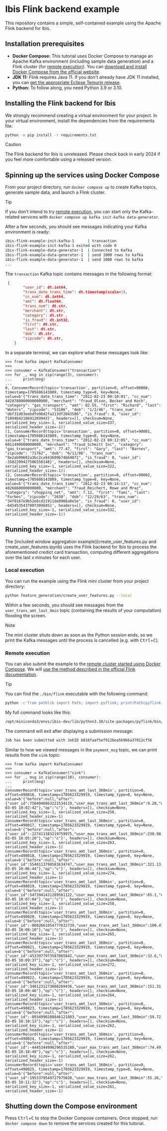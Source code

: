# Ibis Flink backend example

This repository contains a simple, self-contained example using the Apache Flink backend for Ibis.

## Installation prerequisites

* **Docker Compose:** This tutorial uses Docker Compose to manage an Apache Kafka environment (including sample data generation) and a Flink cluster (for [remote execution](#remote-execution)). You can [download and install Docker Compose from the official website](https://docs.docker.com/compose/install/).
* **JDK 11:** Flink requires Java 11. If you don't already have JDK 11 installed, you can [get the appropriate Eclipse Temurin release](https://adoptium.net/temurin/releases/?package=jdk&version=11).
* **Python:** To follow along, you need Python 3.9 or 3.10.

## Installing the Flink backend for Ibis

We strongly recommend creating a virtual environment for your project. In your virtual environment, install the dependencies from the requirements file:

```bash
python -m pip install -r requirements.txt
```

> [!CAUTION]
> The Flink backend for Ibis is unreleased. Please check back in early 2024 if you feel more comfortable using a released version.

## Spinning up the services using Docker Compose

From your project directory, run `docker compose up` to create Kafka topics, generate sample data, and launch a Flink cluster.

> [!TIP]
> If you don't intend to try [remote execution](#remote-execution), you can start only the Kafka-related services with `docker compose up kafka init-kafka data-generator`.

After a few seconds, you should see messages indicating your Kafka environment is ready:

```bash
ibis-flink-example-init-kafka-1      | transaction
ibis-flink-example-init-kafka-1 exited with code 0
ibis-flink-example-data-generator-1  | Connected to Kafka
ibis-flink-example-data-generator-1  | send 1000 rows to kafka
ibis-flink-example-data-generator-1  | send 1000 rows to kafka
...
```

The `transaction` Kafka topic contains messages in the following format:

```json
 {
        "user_id": dt.int64,
        "trans_date_trans_time": dt.timestamp(scale=3),
        "cc_num": dt.int64,
        "amt": dt.float64,
        "trans_num": dt.str,
        "merchant": dt.str,
        "category": dt.str ,      
        "is_fraud": dt.int32,
        "first": dt.str,
        "last": dt.str,
        "dob": dt.str,
        "zipcode": dt.str,
    }
```

In a separate terminal, we can explore what these messages look like:

```pycon
>>> from kafka import KafkaConsumer
>>>
>>> consumer = KafkaConsumer("transaction")
>>> for _, msg in zip(range(3), consumer):
...     print(msg)
... 
0, ConsumerRecord(topic='transaction', partition=0, offset=90000, timestamp=1705686143809, timestamp_type=0, key=None, value=b'{"trans_date_trans_time": "2012-02-23 00:10:01", "cc_num": 4428780000000000000, "merchant": "fraud_Olson, Becker and Koch", "category": "gas_transport", "amt": 82.55, "first": "Richard", "last": "Waters", "zipcode": "53186", "dob": "1/2/46", "trans_num": "dbf31d83eebdfe96d2fa213df2043586", "is_fraud": 0, "user_id": 7109464218691269943}', headers=[], checksum=None, serialized_key_size=-1, serialized_value_size=337, serialized_header_size=-1))
(1, ConsumerRecord(topic='transaction', partition=0, offset=90001, timestamp=1705686143809, timestamp_type=0, key=None, value=b'{"trans_date_trans_time": "2012-02-23 00:12:05", "cc_num": 6011490000000000, "merchant": "fraud_Schmitt Inc", "category": "gas_transport", "amt": 77.47, "first": "Gary", "last": "Barnes", "zipcode": "71762", "dob": "6/11/86", "trans_num": "8e2ab99602a3bc2ca943609b74b64871", "is_fraud": 0, "user_id": -3502299427506550148}', headers=[], checksum=None, serialized_key_size=-1, serialized_value_size=322, serialized_header_size=-1))
(2, ConsumerRecord(topic='transaction', partition=0, offset=90002, timestamp=1705686143809, timestamp_type=0, key=None, value=b'{"trans_date_trans_time": "2012-02-23 00:14:11", "cc_num": 4826660000000000, "merchant": "fraud_Reichert, Rowe and Mraz", "category": "shopping_net", "amt": 7.12, "first": "Tami", "last": "Forbes", "zipcode": "2630", "dob": "12/29/63", "trans_num": "34f0167e9b52e6cd21911de0908a0e5e", "is_fraud": 0, "user_id": -6454535437007309845}', headers=[], checksum=None, serialized_key_size=-1, serialized_value_size=332, serialized_header_size=-1))
```

## Running the example

The [included window aggregation example](create_user_features.py and create_user_features.ipynb) uses the Flink backend for Ibis to process the aforementioned credict card transaction, computing different aggregations over the last x minutes for each user.

### Local execution

You can run the example using the Flink mini cluster from your project directory:

```bash
python feature_generation/create_user_features.py --local
```

Within a few seconds, you should see messages from the `user_trans_amt_last_Xmin` topic (containing the results of your computation) flooding the screen.

> [!NOTE]
> The mini cluster shuts down as soon as the Python session ends, so we print the Kafka messages until the process is cancelled (e.g. with <kbd>Ctrl</kbd>+<kbd>C</kbd>).

### Remote execution

You can also submit the example to the [remote cluster started using Docker Compose](#spinning-up-the-services-using-docker-compose). We will [use the method described in the official Flink documentation](https://nightlies.apache.org/flink/flink-docs-release-1.18/docs/deployment/cli/#submitting-pyflink-jobs).

> [!TIP]
> You can find the `./bin/flink` executable with the following command:
> 
> ```bash
> python -c'from pathlib import Path; import pyflink; print(Path(pyflink.__spec__.origin).parent / "bin" / "flink")'
> ```

My full command looks like this:

```bash
/opt/miniconda3/envs/ibis-dev/lib/python3.10/site-packages/pyflink/bin/flink run --jobmanager localhost:8081 --python feature_generation/create_user_features.py
```

The command will exit after displaying a submission message:

```bash
Job has been submitted with JobID b816faaf5ef9126ea5b9b6a37012cf56
```

Similar to how we viewed messages in the `payment_msg` topic, we can print results from the `sink` topic:

```pycon
>>> from kafka import KafkaConsumer
>>> 
>>> consumer = KafkaConsumer("sink")
>>> for _, msg in zip(range(10), consumer):
...     print(msg)
... 
ConsumerRecord(topic='user_trans_amt_last_360min', partition=0, offset=498016, timestamp=1705623329919, timestamp_type=0, key=None, value=b'{"before":null,"after":{"user_id":7584046863221534119,"user_max_trans_amt_last_360min":9.28,"user_min_trans_amt_last_360min":9.28,"user_mean_trans_amt_last_360min":9.28,"user_trans_count_last_360min":1,"trans_date_trans_time":"2012-03-05 10:02:42"},"op":"c"}', headers=[], checksum=None, serialized_key_size=-1, serialized_value_size=258, serialized_header_size=-1)
ConsumerRecord(topic='user_trans_amt_last_360min', partition=0, offset=498017, timestamp=1705623329919, timestamp_type=0, key=None, value=b'{"before":null,"after":{"user_id":-227411383219759975,"user_max_trans_amt_last_360min":238.98,"user_min_trans_amt_last_360min":129.62,"user_mean_trans_amt_last_360min":184.3,"user_trans_count_last_360min":2,"trans_date_trans_time":"2012-03-05 10:05:20"},"op":"c"}', headers=[], checksum=None, serialized_key_size=-1, serialized_value_size=263, serialized_header_size=-1)
ConsumerRecord(topic='user_trans_amt_last_360min', partition=0, offset=498018, timestamp=1705623329919, timestamp_type=0, key=None, value=b'{"before":null,"after":{"user_id":5540113790583634747,"user_max_trans_amt_last_360min":321.13,"user_min_trans_amt_last_360min":85.0,"user_mean_trans_amt_last_360min":175.16666666666663,"user_trans_count_last_360min":3,"trans_date_trans_time":"2012-03-05 10:06:44"},"op":"c"}', headers=[], checksum=None, serialized_key_size=-1, serialized_value_size=274, serialized_header_size=-1)
ConsumerRecord(topic='user_trans_amt_last_360min', partition=0, offset=498019, timestamp=1705623329919, timestamp_type=0, key=None, value=b'{"before":null,"after":{"user_id":5473941431289561122,"user_max_trans_amt_last_360min":65.1,"user_min_trans_amt_last_360min":65.1,"user_mean_trans_amt_last_360min":65.1,"user_trans_count_last_360min":1,"trans_date_trans_time":"2012-03-05 10:07:04"},"op":"c"}', headers=[], checksum=None, serialized_key_size=-1, serialized_value_size=258, serialized_header_size=-1)
ConsumerRecord(topic='user_trans_amt_last_360min', partition=0, offset=498020, timestamp=1705623329919, timestamp_type=0, key=None, value=b'{"before":null,"after":{"user_id":-8002661054777632739,"user_max_trans_amt_last_360min":100.47,"user_min_trans_amt_last_360min":100.47,"user_mean_trans_amt_last_360min":100.47,"user_trans_count_last_360min":1,"trans_date_trans_time":"2012-03-05 10:08:10"},"op":"c"}', headers=[], checksum=None, serialized_key_size=-1, serialized_value_size=265, serialized_header_size=-1)
ConsumerRecord(topic='user_trans_amt_last_360min', partition=0, offset=498021, timestamp=1705623329919, timestamp_type=0, key=None, value=b'{"before":null,"after":{"user_id":4533977973587865842,"user_max_trans_amt_last_360min":32.6,"user_min_trans_amt_last_360min":4.37,"user_mean_trans_amt_last_360min":18.484999999999985,"user_trans_count_last_360min":2,"trans_date_trans_time":"2012-03-05 10:09:37"},"op":"c"}', headers=[], checksum=None, serialized_key_size=-1, serialized_value_size=272, serialized_header_size=-1)
ConsumerRecord(topic='user_trans_amt_last_360min', partition=0, offset=498022, timestamp=1705623329919, timestamp_type=0, key=None, value=b'{"before":null,"after":{"user_id":3481231273808269436,"user_max_trans_amt_last_360min":151.31,"user_min_trans_amt_last_360min":110.31,"user_mean_trans_amt_last_360min":130.81,"user_trans_count_last_360min":2,"trans_date_trans_time":"2012-03-05 10:09:46"},"op":"c"}', headers=[], checksum=None, serialized_key_size=-1, serialized_value_size=264, serialized_header_size=-1)
ConsumerRecord(topic='user_trans_amt_last_360min', partition=0, offset=498023, timestamp=1705623329919, timestamp_type=0, key=None, value=b'{"before":null,"after":{"user_id":-8934990280846121883,"user_max_trans_amt_last_360min":59.72,"user_min_trans_amt_last_360min":59.72,"user_mean_trans_amt_last_360min":59.72,"user_trans_count_last_360min":1,"trans_date_trans_time":"2012-03-05 10:10:13"},"op":"c"}', headers=[], checksum=None, serialized_key_size=-1, serialized_value_size=262, serialized_header_size=-1)
ConsumerRecord(topic='user_trans_amt_last_360min', partition=0, offset=498024, timestamp=1705623329919, timestamp_type=0, key=None, value=b'{"before":null,"after":{"user_id":-4445344990296535100,"user_max_trans_amt_last_360min":74.49,"user_min_trans_amt_last_360min":60.65,"user_mean_trans_amt_last_360min":67.57,"user_trans_count_last_360min":2,"trans_date_trans_time":"2012-03-05 10:10:49"},"op":"c"}', headers=[], checksum=None, serialized_key_size=-1, serialized_value_size=262, serialized_header_size=-1)
ConsumerRecord(topic='user_trans_amt_last_360min', partition=0, offset=498025, timestamp=1705623329919, timestamp_type=0, key=None, value=b'{"before":null,"after":{"user_id":1953379549727975020,"user_max_trans_amt_last_360min":55.26,"user_min_trans_amt_last_360min":55.26,"user_mean_trans_amt_last_360min":55.26,"user_trans_count_last_360min":1,"trans_date_trans_time":"2012-03-05 10:11:32"},"op":"c"}', headers=[], checksum=None, serialized_key_size=-1, serialized_value_size=261, serialized_header_size=-1)
```

## Shutting down the Compose environment

Press <kbd>Ctrl</kbd>+<kbd>C</kbd> to stop the Docker Compose containers. Once stopped, run `docker compose down` to remove the services created for this tutorial.
